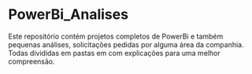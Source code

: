 # PowerBi_Analises

Este repositório contém projetos completos de PowerBi e também pequenas análises, solicitações pedidas por alguma área da companhia. Todas divididas em pastas em com explicações para uma melhor compreensão. 

